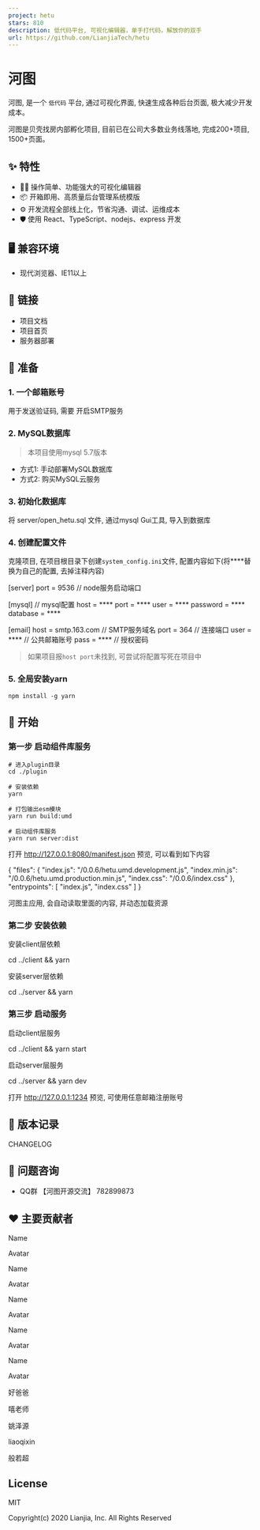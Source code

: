 ```yaml
---
project: hetu
stars: 810
description: 低代码平台, 可视化编辑器，单手打代码，解放你的双手
url: https://github.com/LianjiaTech/hetu
---
```


河图
==

河图, 是一个 `低代码` 平台, 通过可视化界面, 快速生成各种后台页面, 极大减少开发成本。

河图是贝壳找房内部孵化项目, 目前已在公司大多数业务线落地, 完成200+项目, 1500+页面。

✨ 特性
----

-   🚴‍♀️ 操作简单、功能强大的可视化编辑器
-   📦 开箱即用、高质量后台管理系统模版
-   ⚙️ 开发流程全部线上化，节省沟通、调试、运维成本
-   🛡 使用 React、TypeScript、nodejs、express 开发

🖥 兼容环境
-------

-   现代浏览器、IE11以上

🔗 链接
-----

-   项目文档
-   项目首页
-   服务器部署

🍼 准备
-----

### 1\. 一个邮箱账号

用于发送验证码, 需要 开启SMTP服务

### 2\. MySQL数据库

> 本项目使用mysql 5.7版本

-   方式1: 手动部署MySQL数据库
-   方式2: 购买MySQL云服务

### 3\. 初始化数据库

将 server/open\_hetu.sql 文件, 通过mysql Gui工具, 导入到数据库

### 4\. 创建配置文件

克隆项目, 在项目根目录下创建`system_config.ini`文件, 配置内容如下(将\*\*\*\*替换为自己的配置, 去掉注释内容)

\[server\]
port = 9536         // node服务启动端口

\[mysql\]             // mysql配置
host = \*\*\*\*
port = \*\*\*\*
user = \*\*\*\*
password = \*\*\*\*
database = \*\*\*\*

\[email\]
host = smtp.163.com // SMTP服务域名
port = 364          // 连接端口
user = \*\*\*\*         // 公共邮箱账号
pass = \*\*\*\*         // 授权密码

> 如果项目报`host port`未找到, 可尝试将配置写死在项目中

### 5\. 全局安装yarn

```
npm install -g yarn
```

🚀 开始
-----

### 第一步 启动组件库服务

```
# 进入plugin目录
cd ./plugin

# 安装依赖
yarn

# 打包输出esm模块
yarn run build:umd

# 启动组件库服务
yarn run server:dist
```

打开 http://127.0.0.1:8080/manifest.json 预览, 可以看到如下内容

{
  "files": {
    "index.js": "/0.0.6/hetu.umd.development.js",
    "index.min.js": "/0.0.6/hetu.umd.production.min.js",
    "index.css": "/0.0.6/index.css"
  },
  "entrypoints": \[
    "index.js",
    "index.css"
  \]
}

河图主应用, 会自动读取里面的内容, 并动态加载资源

### 第二步 安装依赖

安装client层依赖

cd ../client && yarn

安装server层依赖

cd ../server && yarn

### 第三步 启动服务

启动client层服务

cd ../client && yarn start

启动server层服务

cd ../server && yarn dev

打开 http://127.0.0.1:1234 预览, 可使用任意邮箱注册账号

🤝 版本记录
-------

CHANGELOG

🙋 问题咨询
-------

-   QQ群 【河图开源交流】 782899873

❤️ 主要贡献者
--------

Name

Avatar

Name

Avatar

Name

Avatar

Name

Avatar

Name

Avatar

好爸爸

嘻老师

姚泽源

liaoqixin

般若超

License
-------

MIT

Copyright(c) 2020 Lianjia, Inc. All Rights Reserved
